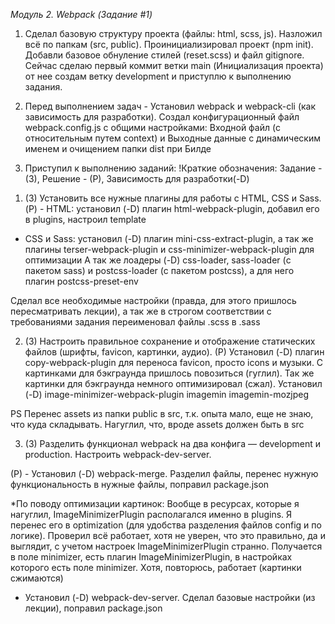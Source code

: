 _Модуль 2. Webpack (Задание #1)_
1. Сделал базовую структуру проекта (файлы: html, scss, js). Hазложил всё по папкам (src, public). Проинициализировал проект (npm init). Добавли базовое обнуление стилей (reset.scss) и файл gitignore. Сейчас сделаю первый коммит ветки main (Инициализация проекта) от нее создам ветку development и приступлю к выполнению задания.

2. Перед выполнением задач - Установил webpack и webpack-cli (как зависимость для разработки).
Создал конфигурационный файл webpack.config.js с общими настройками:
Входной файл (с относительным путем context) и Выходные данные с динамическим именем и очищением папки dist при Билде

3. Приступил к выполнению заданий:
!Краткие обозначения: Задание - (3), Решение - (Р), Зависимость для разработки(-D)

1) (З) Установить все нужные плагины для работы с HTML, CSS и Sass.
(Р) - HTML: установил (-D) плагин html-webpack-plugin, добавил его в plugins, настроил template
- CSS и Sass: установил (-D) плагин mini-css-extract-plugin, а так же плагины terser-webpack-plugin и css-minimizer-webpack-plugin для оптимизации
А так же лоадеры (-D) css-loader, sass-loader (с пакетом sass) и postcss-loader (с пакетом postcss), а для него плагин postcss-preset-env

Сделал все необходимые настройки (правда, для этого пришлось пересматривать лекции), а так же в строгом соответствии с требованиями задания переименовал файлы .scss в .sass

2) (З) Настроить правильное сохранение и отображение статических файлов (шрифты, favicon, картинки, аудио).
(Р) Установил (-D) плагин copy-webpack-plugin для переноса favicon, просто icons и музыки.
С картинками для бэкграунда пришлось повозиться (гуглил).
Так же картинки для бэкграунда немного оптимизировал (сжал). Установил (-D) image-minimizer-webpack-plugin imagemin imagemin-mozjpeg

PS Перенес assets из папки public в src, т.к. опыта мало, еще не знаю, что куда складывать. Нагуглил, что, вроде assets должен быть в src

3) (З) Разделить функционал webpack на два конфига — development и production. Настроить webpack-dev-server.

(Р) - Установил (-D) webpack-merge. Разделил файлы, перенес нужную функциональность в нужные файлы, поправил package.json

*По поводу оптимизации картинок: Вообще в ресурсах, которые я нагуглил, ImageMinimizerPlugin располагался именно в plugins. 
Я перенес его в optimization (для удобства разделения файлов config и по логике). Проверил всё работает, хотя не уверен, что это правильно, да и выглядит, с учетом настроек ImageMinimizerPlugin странно. Получается в поле minimizer, есть плагин ImageMinimizerPlugin, в настройках которого есть поле minimizer. Хотя, повторюсь, работает (картинки сжимаются)

- Установил (-D) webpack-dev-server. Сделал базовые настройки (из лекции), поправил package.json
